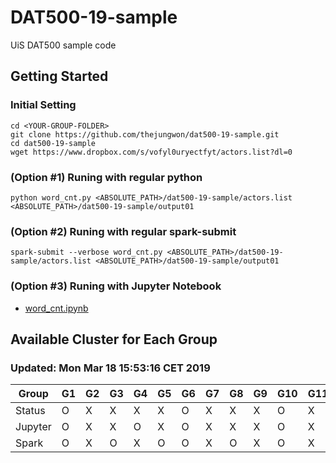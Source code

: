 # DAT500-19-sample
UiS DAT500 sample code

## Getting Started
### Initial Setting
```
cd <YOUR-GROUP-FOLDER>
git clone https://github.com/thejungwon/dat500-19-sample.git
cd dat500-19-sample
wget https://www.dropbox.com/s/vofyl0uryectfyt/actors.list?dl=0
```
### (Option #1) Runing with regular python
```
python word_cnt.py <ABSOLUTE_PATH>/dat500-19-sample/actors.list <ABSOLUTE_PATH>/dat500-19-sample/output01
```

### (Option #2) Runing with regular spark-submit
```
spark-submit --verbose word_cnt.py <ABSOLUTE_PATH>/dat500-19-sample/actors.list <ABSOLUTE_PATH>/dat500-19-sample/output01
```

### (Option #3) Runing with Jupyter Notebook
- [word_cnt.ipynb](https://github.com/thejungwon/dat500-19-sample/blob/master/word_cnt.ipynb)


## Available Cluster for Each Group 
### Updated: Mon Mar 18 15:53:16 CET 2019
| Group | G1 | G2 | G3 | G4 | G5 | G6 | G7 | G8 | G9 | G10 | G11 | G12 | G13 | G14 | G15 |
| --- | --- | --- | --- | --- | --- | --- | --- | --- | --- | --- | --- | --- | --- | --- | --- |
| Status  | O | X | X | X | X | O | X | X | X | O | X | X | X | X | X |
| Jupyter | O | X | X | O | X | O | X | X | X | O | X | O | O | O | X |
| Spark   | O | X | O | X | O | O | X | O | X | O | X | X | X | X | X |

